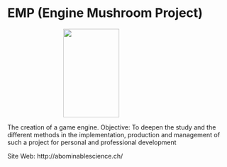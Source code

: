 # EMP (Engine Mushroom Project)
<img src="https://abominablescience.ch/logoProject.png" width="200" height="200" style=" display: block; margin-left: auto; margin-right: auto; width: 50%;"/>
<p>The creation of a game engine. Objective: To deepen the study and the different methods in the implementation, production and management of such a project for personal and professional development</p>
<p>Site Web: http://abominablescience.ch/</p>
